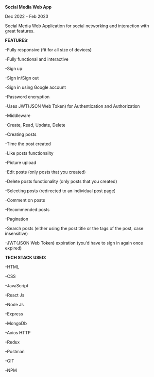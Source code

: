 __Social Media Web App__

Dec 2022 - Feb 2023

Social Media Web Application for social networking and interaction with great features.

__FEATURES:__

-Fully responsive (fit for all size of devices)

-Fully functional and interactive

-Sign up

-Sign in/Sign out

-Sign in using Google account

-Password encryption

-Uses JWT(JSON Web Token) for Authentication and Authorization

-Middleware

-Create, Read, Update, Delete

-Creating posts

-Time the post created

-Like posts functionality

-Picture upload

-Edit posts (only posts that you created)

-Delete posts functionality (only posts that you created)

-Selecting posts (redirected to an individual post page)

-Comment on posts

-Recommended posts

-Pagination

-Search posts (either using the post title or the tags of the post, case insensitive)

-JWT(JSON Web Token) expiration (you'd have to sign in again once expired)

__TECH STACK USED:__

-HTML

-CSS

-JavaScript

-React Js

-Node Js

-Express

-MongoDb

-Axios HTTP

-Redux

-Postman

-GIT

-NPM
